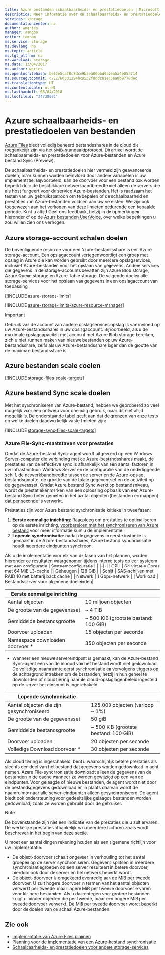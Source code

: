 ```yaml
---
title: Azure bestanden schaalbaarheids- en prestatiedoelen | Microsoft Docs
description: Meer informatie over de schaalbaarheids- en prestatiedoelen voor Azure-bestanden, met inbegrip van de capaciteit, aanvraagsnelheid en ondergrenzen voor de bandbreedte voor inkomend en uitgaand.
services: storage
documentationcenter: na
author: wmgries
manager: aungoo
editor: tamram
ms.service: storage
ms.devlang: na
ms.topic: article
ms.tgt_pltfrm: na
ms.workload: storage
ms.date: 12/04/2017
ms.author: wgries
ms.openlocfilehash: beb3e5caf8c8dce9b2ea06bbd0a2ea5a4e05a714
ms.sourcegitcommit: c722760331294bc8532f8ddc01ed5aa8b9778dec
ms.translationtype: HT
ms.contentlocale: nl-NL
ms.lasthandoff: 06/04/2018
ms.locfileid: "34738071"
---
```

# <a name="azure-files-scalability-and-performance-targets"></a>Azure schaalbaarheids- en prestatiedoelen van bestanden
[Azure Files](storage-files-introduction.md) biedt volledig beheerd bestandsshares in de cloud die toegankelijk zijn via het SMB-standaardprotocol. Dit artikel wordt de schaalbaarheids- en prestatiedoelen voor Azure-bestanden en Azure bestand Sync (Preview).

De schaalbaarheids- en prestatiedoelen hier vermeld zijn geavanceerde doelen, maar kunnen worden beïnvloed door andere variabelen in uw implementatie. Bijvoorbeeld, kan de doorvoer voor een bestand ook worden beperkt door de beschikbare netwerkbandbreedte niet alleen de servers die als host fungeert voor de service Azure-bestanden. Het is raadzaam het testen van uw gebruikspatroon om te bepalen of de schaalbaarheid en prestaties van Azure-bestanden voldoen aan uw vereisten. We zijn ook toegewezen aan het verhogen van deze limieten gedurende een bepaalde periode. Kunt u altijd Geef ons feedback, hetzij in de opmerkingen hieronder of op de [Azure bestanden UserVoice](https://feedback.azure.com/forums/217298-storage/category/180670-files), over welke beperkingen u zou willen zien ons verhogen.

## <a name="azure-storage-account-scale-targets"></a>Azure storage-account schalen doelen
De bovenliggende resource voor een Azure-bestandsshare is een Azure storage-account. Een opslagaccount vertegenwoordigt een groep met opslag in Azure die kan worden gebruikt door meerdere opslagservices, inclusief Azure-bestanden voor het opslaan van gegevens. Andere services die gegevens in de storage-accounts bevatten zijn Azure Blob storage, Azure Queue storage en Azure Table storage. De volgende doelen alle storage-services voor het opslaan van gegevens in een opslagaccount van toepassing:

[!INCLUDE [azure-storage-limits](../../../includes/azure-storage-limits.md)]

[!INCLUDE [azure-storage-limits-azure-resource-manager](../../../includes/azure-storage-limits-azure-resource-manager.md)]

> [!Important]  
> Gebruik van de account van andere opslagservices opslag is van invloed op uw Azure-bestandsshares in uw opslagaccount. Bijvoorbeeld, als u de maximale opslagcapaciteit met account met Azure Blob storage bereiken, zich u niet kunnen maken van nieuwe bestanden op uw Azure-bestandsshare, zelfs als uw Azure-bestandsshare lager dan de grootte van de maximale bestandsshare is.

## <a name="azure-files-scale-targets"></a>Azure bestanden scale doelen
[!INCLUDE [storage-files-scale-targets](../../../includes/storage-files-scale-targets.md)]

## <a name="azure-file-sync-scale-targets"></a>Azure bestand Sync scale doelen
Met het synchroniseren van Azure-bestand, hebben we geprobeerd zo veel mogelijk voor een ontwerp voor oneindig gebruik, maar dit niet altijd mogelijk is. De onderstaande tabel geeft aan dat de grenzen van onze tests en welke doelen daadwerkelijk vaste limieten zijn:

[!INCLUDE [storage-sync-files-scale-targets](../../../includes/storage-sync-files-scale-targets.md)]

### <a name="azure-file-sync-performance-metrics"></a>Azure File-Sync-maatstaven voor prestaties
Omdat de Azure-bestand Sync-agent wordt uitgevoerd op een Windows Server-computer die verbinding met de Azure-bestandsshares maakt, de prestaties van de effectieve sync is afhankelijk van een aantal factoren in uw infrastructuur: Windows Server en de configuratie van de onderliggende schijf, de netwerkbandbreedte tussen de server en de Azure-opslag, bestandsgrootte, de grootte van de totale gegevensset en de activiteit op de gegevensset. Omdat Azure bestand Sync werkt op bestandsniveau, wordt de prestatiekenmerken van een oplossing op basis van een Azure-bestand Sync beter gemeten in het aantal objecten (bestanden en mappen) dat per seconde is verwerkt. 
 
Prestaties zijn voor Azure bestand synchronisatie kritieke in twee fasen:
1. **Eerste eenmalige inrichting**: Raadpleeg om prestaties te optimaliseren op de eerste inrichting, [voorbereiden met het synchroniseren van Azure bestand](storage-sync-files-deployment-guide.md#onboarding-with-azure-file-sync) voor meer informatie kunt u de implementatie.
2. **Lopende synchronisatie**: nadat de gegevens in eerste instantie is gemaakt in de Azure-bestandsshares, Azure bestand synchronisatie houdt meerdere eindpunten synchroon.

Als u de implementatie voor elk van de fasen van het plannen, worden hieronder de resultaten waargenomen tijdens interne tests op een systeem met een configuratie
| Systeemconfiguratie |  |
|-|-|
| CPU | 64 virtuele Cores met 64 MiB L3-cache |
| Geheugen | 128 GiB |
| Schijf | SAS-schijven met RAID 10 met batterij back cache |
| Netwerk | 1 Gbps-netwerk |
| Workload | Bestandsserver voor algemene doeleinden|

| Eerste eenmalige inrichting  |  |
|-|-|
| Aantal objecten | 10 miljoen objecten | 
| De grootte van de gegevensset| ~ 4 TiB |
| Gemiddelde bestandsgrootte | ~ 500 KiB (grootste bestand: 100 GiB) |
| Doorvoer uploaden | 15 objecten per seconde |
| Namespace downloaden doorvoer * | 350 objecten per seconde |
 
* Wanneer een nieuwe servereindpunt is gemaakt, kan de Azure-bestand Sync-agent een van de inhoud van het bestand wordt niet gedownload. De volledige naamruimte eerst synchronisatie en vervolgens triggers op de achtergrond intrekken om de bestanden, hetzij in hun geheel te downloaden of cloud tiering naar de cloud-opslaglagenbeleid ingesteld op de server het eindpunt is ingeschakeld.

| Lopende synchronisatie  |   |
|-|--|
| Aantal objecten die zijn gesynchroniseerd| 125,000 objecten (verloop ~ 1%) | 
| De grootte van de gegevensset| 50 giB |
| Gemiddelde bestandsgrootte | ~ 500 KiB (grootste bestand: 100 GiB) |
| Doorvoer uploaden | 20 objecten per seconde |
| Volledige Download doorvoer * | 30 objecten per seconde |
 
Als cloud tiering is ingeschakeld, bent u waarschijnlijk betere prestaties als slechts een deel van het bestand dat gegevens worden gedownload in acht nemen. Azure File-synchronisatie downloadt alleen de gegevens van de bestanden in de cache wanneer ze worden gewijzigd op een van de eindpunten. Voor gelaagde of nieuwe bestanden, de agent wordt niet door de bestandsgegevens gedownload en in plaats daarvan wordt de naamruimte naar alle server-eindpunten alleen gesynchroniseerd. De agent biedt ook ondersteuning voor gedeeltelijke gelaagde bestanden worden gedownload, zoals ze worden gebruikt door de gebruiker. 
 
> [!Note]  
> De bovenstaande zijn niet een indicatie van de prestaties die u zult ervaren. De werkelijke prestaties afhankelijk van meerdere factoren zoals wordt beschreven in het begin van deze sectie.

U moet een aantal dingen rekening houden als een algemene richtlijn voor uw implementatie:
- De object-doorvoer schaalt ongeveer in verhouding tot het aantal groepen op de server synchroniseren. Gegevens splitsen in meerdere synchronisatiegroepen op een server resulteert in betere doorvoer, hierdoor ook door de server en het netwerk beperkt wordt.
- De object-doorvoer is omgekeerd evenredig aan de MiB per tweede doorvoer. U zult hogere doorvoer in termen van het aantal objecten verwerkt per tweede, maar lagere MiB per tweede doorvoer ervaren voor kleinere bestanden. Als u daarentegen voor grotere bestanden krijgt u minder objecten die per tweede, maar een hogere MiB per tweede doorvoer verwerkt. De MiB per tweede doorvoer wordt beperkt door de doelen van de schaal Azure-bestanden. 

## <a name="see-also"></a>Zie ook
- [Implementatie van Azure Files plannen](storage-files-planning.md)
- [Planning voor de implementatie van een Azure-bestand synchronisatie](storage-sync-files-planning.md)
- [Schaalbaarheids- en prestatiedoelen voor andere storage-services](../common/storage-scalability-targets.md)